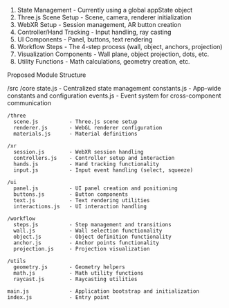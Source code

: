   1. State Management - Currently using a global appState object
  2. Three.js Scene Setup - Scene, camera, renderer initialization
  3. WebXR Setup - Session management, AR button creation
  4. Controller/Hand Tracking - Input handling, ray casting
  5. UI Components - Panel, buttons, text rendering
  6. Workflow Steps - The 4-step process (wall, object, anchors, projection)
  7. Visualization Components - Wall plane, object projection, dots, etc.
  8. Utility Functions - Math calculations, geometry creation, etc.

  Proposed Module Structure

  /src
    /core
      state.js          - Centralized state management
      constants.js      - App-wide constants and configuration
      events.js         - Event system for cross-component communication

    /three
      scene.js          - Three.js scene setup
      renderer.js       - WebGL renderer configuration
      materials.js      - Material definitions

    /xr
      session.js        - WebXR session handling
      controllers.js    - Controller setup and interaction
      hands.js          - Hand tracking functionality
      input.js          - Input event handling (select, squeeze)

    /ui
      panel.js          - UI panel creation and positioning
      buttons.js        - Button components
      text.js           - Text rendering utilities
      interactions.js   - UI interaction handling

    /workflow
      steps.js          - Step management and transitions
      wall.js           - Wall selection functionality
      object.js         - Object definition functionality
      anchor.js         - Anchor points functionality
      projection.js     - Projection visualization

    /utils
      geometry.js       - Geometry helpers
      math.js           - Math utility functions
      raycast.js        - Raycasting utilities

    main.js             - Application bootstrap and initialization
    index.js            - Entry point